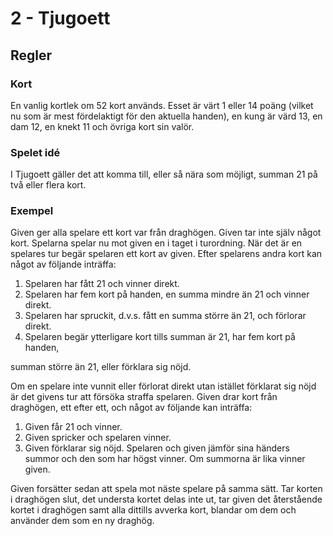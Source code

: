 # 2 - Tjugoett


## Regler

### Kort

En vanlig kortlek om 52 kort används. Esset är värt 1 eller 14 poäng \(vilket nu som är mest fördelaktigt för den aktuella handen\), en kung är värd 13, en dam 12, en knekt 11 och övriga kort sin valör.

### Spelet idé

I Tjugoett gäller det att komma till, eller så nära som möjligt, summan 21 på två eller flera kort.

### Exempel

Given ger alla spelare ett kort var från draghögen. Given tar inte själv något kort. Spelarna spelar nu mot given en i taget i turordning. När det är en spelares tur begär spelaren ett kort av given. Efter spelarens andra kort kan något av följande inträffa:

1. Spelaren har fått 21 och vinner direkt.
2. Spelaren har fem kort på handen, en summa mindre än 21 och vinner direkt.
3. Spelaren har spruckit, d.v.s. fått en summa större än 21, och förlorar direkt.
4. Spelaren begär ytterligare kort tills summan är 21, har fem kort på handen,

summan större än 21, eller förklara sig nöjd.

Om en spelare inte vunnit eller förlorat direkt utan istället förklarat sig nöjd är det givens tur att försöka straffa spelaren. Given drar kort från draghögen, ett efter ett, och något av följande kan inträffa:

1. Given får 21 och vinner.
2. Given spricker och spelaren vinner.
3. Given förklarar sig nöjd. Spelaren och given jämför sina händers summor och den som har högst vinner. Om summorna är lika vinner given.

Given forsätter sedan att spela mot näste spelare på samma sätt. Tar korten i draghögen slut, det understa kortet delas inte ut, tar given det återstående kortet i draghögen samt alla dittills avverka kort, blandar om dem och använder dem som en ny draghög.

